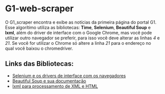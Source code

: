 # G1-web-scraper
O G1_scraper encontra e exibe as notícias da primeira página do portal G1.
Esse algorítimo utiliza as bibliotecas: **Time**, **Selenium**, **Beautiful Soup** e **lxml**, além do driver de interface com o Google Chrome, mas você pode utilizar outro navegador se preferir, para isso você deve alterar as linhas *4* e *21*.
Se você for utilizar o Chrome só altere a linha *21* para o endereço no qual você baixou o chromedriver.

## Links das Bibliotecas:
  * [Selenium e os drivers de interface com os navegadores](https://pypi.org/project/selenium/)
  * [Beautiful Soup e sua documentação](https://www.crummy.com/software/BeautifulSoup/bs4/doc/#)
  * [lxml para processamento de XML e HTML](https://lxml.de/installation.html)
  
